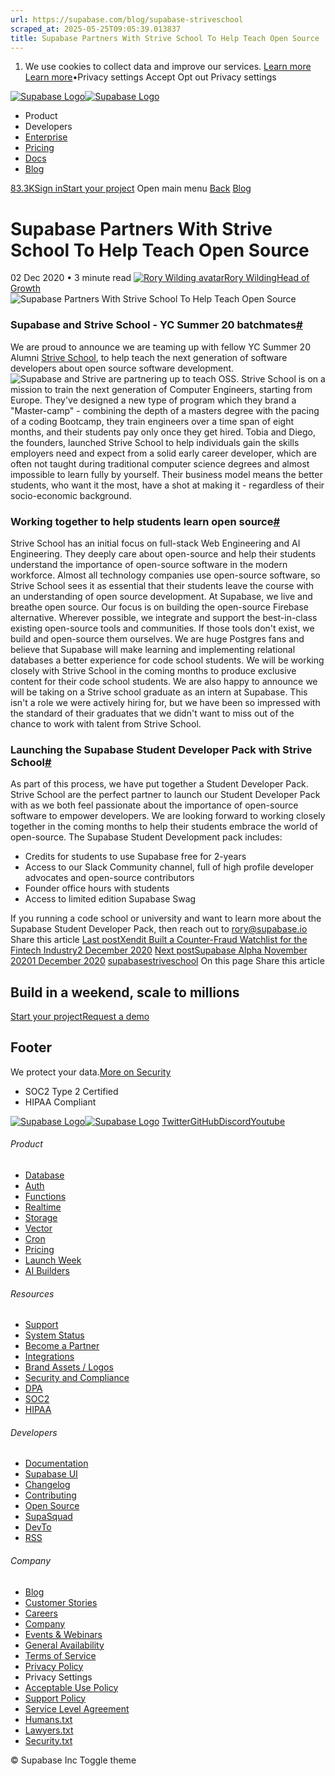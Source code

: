 ```yaml
---
url: https://supabase.com/blog/supabase-striveschool
scraped_at: 2025-05-25T09:05:39.013837
title: Supabase Partners With Strive School To Help Teach Open Source
---
```


  1. We use cookies to collect data and improve our services. [Learn more](https://supabase.com/privacy#8-cookies-and-similar-technologies-used-on-our-european-services)
[Learn more](https://supabase.com/privacy#8-cookies-and-similar-technologies-used-on-our-european-services)•Privacy settings
Accept Opt out Privacy settings


[![Supabase Logo](https://supabase.com/_next/image?url=https%3A%2F%2Ffrontend-assets.supabase.com%2Fwww%2Fd218d9190b87%2F_next%2Fstatic%2Fmedia%2Fsupabase-logo-wordmark--light.daaeffd3.png&w=256&q=75&dpl=dpl_9xPTPeSUKoDuygMmT5sPj6DB4mgG)![Supabase Logo](https://supabase.com/_next/image?url=https%3A%2F%2Ffrontend-assets.supabase.com%2Fwww%2Fd218d9190b87%2F_next%2Fstatic%2Fmedia%2Fsupabase-logo-wordmark--dark.b36ebb5f.png&w=256&q=75&dpl=dpl_9xPTPeSUKoDuygMmT5sPj6DB4mgG)](https://supabase.com/)
  * Product 
  * Developers 
  * [Enterprise](https://supabase.com/enterprise)
  * [Pricing](https://supabase.com/pricing)
  * [Docs](https://supabase.com/docs)
  * [Blog](https://supabase.com/blog)


[83.3K](https://github.com/supabase/supabase)[Sign in](https://supabase.com/dashboard)[Start your project](https://supabase.com/dashboard)
Open main menu
[Back](https://supabase.com/blog)
[Blog](https://supabase.com/blog)
# Supabase Partners With Strive School To Help Teach Open Source
02 Dec 2020
•
3 minute read
[![Rory Wilding avatar](https://supabase.com/_next/image?url=https%3A%2F%2Fgithub.com%2Froryw10.png&w=96&q=75&dpl=dpl_9xPTPeSUKoDuygMmT5sPj6DB4mgG)Rory WildingHead of Growth](https://github.com/roryw10)
![Supabase Partners With Strive School To Help Teach Open Source](https://supabase.com/_next/image?url=%2Fimages%2Fblog%2Fsupabase-strive-school.png&w=3840&q=100&dpl=dpl_9xPTPeSUKoDuygMmT5sPj6DB4mgG)
### Supabase and Strive School - YC Summer 20 batchmates[#](https://supabase.com/blog/supabase-striveschool#supabase-and-strive-school---yc-summer-20-batchmates)
We are proud to announce we are teaming up with fellow YC Summer 20 Alumni [Strive School](https://strive.school/), to help teach the next generation of software developers about open source software development.
![Supabase and Strive are partnering up to teach OSS.](https://supabase.com/_next/image?url=%2Fimages%2Fblog%2Fstrive-supabase.png&w=3840&q=75&dpl=dpl_9xPTPeSUKoDuygMmT5sPj6DB4mgG)
Strive School is on a mission to train the next generation of Computer Engineers, starting from Europe.
They've designed a new type of program which they brand a "Master-camp" - combining the depth of a masters degree with the pacing of a coding Bootcamp, they train engineers over a time span of eight months, and their students pay only once they get hired.
Tobia and Diego, the founders, launched Strive School to help individuals gain the skills employers need and expect from a solid early career developer, which are often not taught during traditional computer science degrees and almost impossible to learn fully by yourself.
Their business model means the better students, who want it the most, have a shot at making it - regardless of their socio-economic background.
### Working together to help students learn open source[#](https://supabase.com/blog/supabase-striveschool#working-together-to-help-students-learn-open-source)
Strive School has an initial focus on full-stack Web Engineering and AI Engineering. They deeply care about open-source and help their students understand the importance of open-source software in the modern workforce. Almost all technology companies use open-source software, so Strive School sees it as essential that their students leave the course with an understanding of open source development.
At Supabase, we live and breathe open source. Our focus is on building the open-source Firebase alternative. Wherever possible, we integrate and support the best-in-class existing open-source tools and communities. If those tools don't exist, we build and open-source them ourselves.
We are huge Postgres fans and believe that Supabase will make learning and implementing relational databases a better experience for code school students.
We will be working closely with Strive School in the coming months to produce exclusive content for their code school students. We are also happy to announce we will be taking on a Strive school graduate as an intern at Supabase. This isn't a role we were actively hiring for, but we have been so impressed with the standard of their graduates that we didn't want to miss out of the chance to work with talent from Strive School.
### Launching the Supabase Student Developer Pack with Strive School[#](https://supabase.com/blog/supabase-striveschool#launching-the-supabase-student-developer-pack-with-strive-school)
As part of this process, we have put together a Student Developer Pack. Strive School are the perfect partner to launch our Student Developer Pack with as we both feel passionate about the importance of open-source software to empower developers. We are looking forward to working closely together in the coming months to help their students embrace the world of open-source.
The Supabase Student Development pack includes:
  * Credits for students to use Supabase free for 2-years
  * Access to our Slack Community channel, full of high profile developer advocates and open-source contributors
  * Founder office hours with students
  * Access to limited edition Supabase Swag


If you running a code school or university and want to learn more about the Supabase Student Developer Pack, then reach out to rory@supabase.io
Share this article
[](https://twitter.com/intent/tweet?url=https%3A%2F%2Fsupabase.com%2Fblog%2Fsupabase-striveschool&text=Supabase%20Partners%20With%20Strive%20School%20To%20Help%20Teach%20Open%20Source)[](https://www.linkedin.com/shareArticle?url=https%3A%2F%2Fsupabase.com%2Fblog%2Fsupabase-striveschool&text=Supabase%20Partners%20With%20Strive%20School%20To%20Help%20Teach%20Open%20Source)[](https://news.ycombinator.com/submitlink?u=https%3A%2F%2Fsupabase.com%2Fblog%2Fsupabase-striveschool&t=Supabase%20Partners%20With%20Strive%20School%20To%20Help%20Teach%20Open%20Source)
[Last postXendit Built a Counter-Fraud Watchlist for the Fintech Industry2 December 2020](https://supabase.com/blog/case-study-xendit)
[Next postSupabase Alpha November 20201 December 2020](https://supabase.com/blog/supabase-alpha-november-2020)
[supabase](https://supabase.com/blog/tags/supabase)[striveschool](https://supabase.com/blog/tags/striveschool)
On this page
Share this article
[](https://twitter.com/intent/tweet?url=https%3A%2F%2Fsupabase.com%2Fblog%2Fsupabase-striveschool&text=Supabase%20Partners%20With%20Strive%20School%20To%20Help%20Teach%20Open%20Source)[](https://www.linkedin.com/shareArticle?url=https%3A%2F%2Fsupabase.com%2Fblog%2Fsupabase-striveschool&text=Supabase%20Partners%20With%20Strive%20School%20To%20Help%20Teach%20Open%20Source)[](https://news.ycombinator.com/submitlink?u=https%3A%2F%2Fsupabase.com%2Fblog%2Fsupabase-striveschool&t=Supabase%20Partners%20With%20Strive%20School%20To%20Help%20Teach%20Open%20Source)
## Build in a weekend, scale to millions
[Start your project](https://supabase.com/dashboard)[Request a demo](https://supabase.com/contact/sales)
## Footer
We protect your data.[More on Security](https://supabase.com/security)
  * SOC2 Type 2 Certified
  * HIPAA Compliant


[![Supabase Logo](https://supabase.com/_next/image?url=https%3A%2F%2Ffrontend-assets.supabase.com%2Fwww%2Fd218d9190b87%2F_next%2Fstatic%2Fmedia%2Fsupabase-logo-wordmark--light.daaeffd3.png&w=384&q=75&dpl=dpl_9xPTPeSUKoDuygMmT5sPj6DB4mgG)![Supabase Logo](https://supabase.com/_next/image?url=https%3A%2F%2Ffrontend-assets.supabase.com%2Fwww%2Fd218d9190b87%2F_next%2Fstatic%2Fmedia%2Fsupabase-logo-wordmark--dark.b36ebb5f.png&w=384&q=75&dpl=dpl_9xPTPeSUKoDuygMmT5sPj6DB4mgG)](https://supabase.com/)
[Twitter](https://twitter.com/supabase)[GitHub](https://github.com/supabase)[Discord](https://discord.supabase.com/)[Youtube](https://youtube.com/c/supabase)
###### Product
  * [Database](https://supabase.com/database)
  * [Auth](https://supabase.com/auth)
  * [Functions](https://supabase.com/edge-functions)
  * [Realtime](https://supabase.com/realtime)
  * [Storage](https://supabase.com/storage)
  * [Vector](https://supabase.com/modules/vector)
  * [Cron](https://supabase.com/modules/cron)
  * [Pricing](https://supabase.com/pricing)
  * [Launch Week](https://supabase.com/launch-week)
  * [AI Builders](https://supabase.com/solutions/ai-builders)


###### Resources
  * [Support](https://supabase.com/support)
  * [System Status](https://status.supabase.com/)
  * [Become a Partner](https://supabase.com/partners)
  * [Integrations](https://supabase.com/partners/integrations)
  * [Brand Assets / Logos](https://supabase.com/brand-assets)
  * [Security and Compliance](https://supabase.com/security)
  * [DPA](https://supabase.com/legal/dpa)
  * [SOC2](https://supabase.com/security)
  * [HIPAA](https://forms.supabase.com/hipaa2)


###### Developers
  * [Documentation](https://supabase.com/docs)
  * [Supabase UI](https://supabase.com/ui)
  * [Changelog](https://supabase.com/changelog)
  * [Contributing](https://github.com/supabase/supabase/blob/master/CONTRIBUTING.md)
  * [Open Source](https://supabase.com/open-source)
  * [SupaSquad](https://supabase.com/supasquad)
  * [DevTo](https://dev.to/supabase)
  * [RSS](https://supabase.com/rss.xml)


###### Company
  * [Blog](https://supabase.com/blog)
  * [Customer Stories](https://supabase.com/customers)
  * [Careers](https://supabase.com/careers)
  * [Company](https://supabase.com/company)
  * [Events & Webinars](https://supabase.com/events)
  * [General Availability](https://supabase.com/ga)
  * [Terms of Service](https://supabase.com/terms)
  * [Privacy Policy](https://supabase.com/privacy)
  * Privacy Settings
  * [Acceptable Use Policy](https://supabase.com/aup)
  * [Support Policy](https://supabase.com/support-policy)
  * [Service Level Agreement](https://supabase.com/sla)
  * [Humans.txt](https://supabase.com/humans.txt)
  * [Lawyers.txt](https://supabase.com/lawyers.txt)
  * [Security.txt](https://supabase.com/.well-known/security.txt)


© Supabase Inc
Toggle theme

